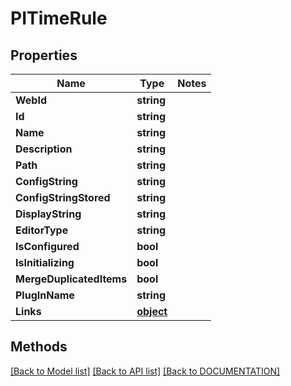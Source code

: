 # PITimeRule

## Properties
Name | Type | Notes
------------ | ------------- | -------------
**WebId** | **string**
**Id** | **string**
**Name** | **string**
**Description** | **string**
**Path** | **string**
**ConfigString** | **string**
**ConfigStringStored** | **string**
**DisplayString** | **string**
**EditorType** | **string**
**IsConfigured** | **bool**
**IsInitializing** | **bool**
**MergeDuplicatedItems** | **bool**
**PlugInName** | **string**
**Links** | **[**object**](../Model/Object.md)**

## Methods
[[Back to Model list]](../../DOCUMENTATION.md#documentation-for-models) [[Back to API list]](../../DOCUMENTATION.md#documentation-for-api-endpoints) [[Back to DOCUMENTATION]](../../DOCUMENTATION.md)
